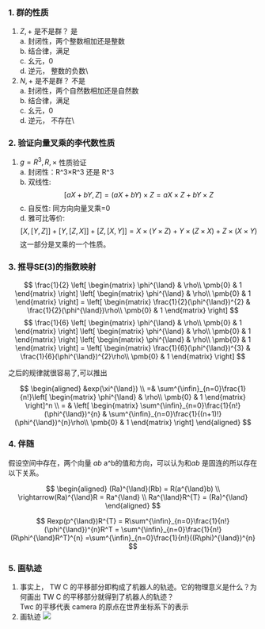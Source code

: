 <!--
 * @Author: Liu Weilong
 * @Date: 2021-01-30 23:35:36
<<<<<<< HEAD
 * @LastEditors: Liu Weilong 
 * @LastEditTime: 2021-02-01 09:18:16
=======
 * @LastEditors: Liu Weilong
 * @LastEditTime: 2021-01-31 20:49:05
>>>>>>> 57f1ed43708ceb779ede509b8dc84b0a2a89b73f
 * @Description: 
-->
### 1. 群的性质
1. ${Z,+}$ 是不是群？ 是\
a. 封闭性，两个整数相加还是整数\
b. 结合律，满足\
c. 幺元，0\
d. 逆元， 整数的负数\
2. ${N,+}$ 是不是群？ 不是\
a. 封闭性，两个自然数相加还是自然数\
b. 结合律，满足\
c. 幺元，0\
d. 逆元， 不存在\

### 2. 验证向量叉乘的李代数性质
1. $g={R^3,R,×}$ 性质验证\
a. 封闭性：R^3×R^3 还是 R^3 \
b. 双线性: 
$$
    [aX+bY,Z] = (aX+bY)×Z = aX×Z + bY×Z
$$
c. 自反性: 同方向向量叉乘=0\
d. 雅可比等价:
$$
    [X,[Y,Z]] + [Y,[Z,X]] + [Z,[X,Y]]=
    X×(Y×Z) + Y×(Z×X) + Z×(X×Y)
$$
这一部分是叉乘的一个性质。

### 3. 推导SE(3)的指数映射
$$
       \frac{1}{2}
       \left[
       \begin{matrix}
       \phi^{\land} & \rho\\
       \pmb{0} & 1
       \end{matrix}
       \right]
       \left[
       \begin{matrix}
       \phi^{\land} & \rho\\
       \pmb{0} & 1
       \end{matrix}
       \right] = \left[
       \begin{matrix}
       \frac{1}{2}(\phi^{\land})^{2} & \frac{1}{2}(\phi^{\land})\rho\\
       \pmb{0} & 1
       \end{matrix}
       \right] 
$$
$$
\frac{1}{6}
\left[
       \begin{matrix}
       \phi^{\land} & \rho\\
       \pmb{0} & 1
       \end{matrix}
       \right]
       \left[
       \begin{matrix}
       \phi^{\land} & \rho\\
       \pmb{0} & 1
       \end{matrix}
       \right]
       \left[
       \begin{matrix}
       \phi^{\land} & \rho\\
       \pmb{0} & 1
       \end{matrix}
       \right] = \left[
       \begin{matrix}
       \frac{1}{6}(\phi^{\land})^{3} & \frac{1}{6}(\phi^{\land})^{2}\rho\\
       \pmb{0} & 1
       \end{matrix}
       \right]
$$

之后的规律就很容易了,可以推出

$$
\begin{aligned}
    &exp(\xi^{\land})
   \\ =& \sum^{\infin}_{n=0}\frac{1}{n!}\left[
       \begin{matrix}
       \phi^{\land} & \rho\\
       \pmb{0} & 1
       \end{matrix}
       \right]^n
    \\ = & \left[
       \begin{matrix}
       \sum^{\infin}_{n=0}\frac{1}{n!}(\phi^{\land})^{n} & \sum^{\infin}_{n=0}\frac{1}{(n+1)!}(\phi^{\land})^{n}\rho\\
       \pmb{0} & 1
       \end{matrix}
       \right]
\end{aligned}
$$
### 4. 伴随
假设空间中存在，两个向量 $a$$b$ a^b的值和方向，可以认为和$ab$ 是固连的所以存在以下关系。

$$
    \begin{aligned}
    (Ra)^{\land}(Rb) = R(a^{\land}b)
    \\
    \rightarrow(Ra)^{\land}R = Ra^{\land}
    \\
    Ra^{\land}R^{T} = (Ra)^{\land}
    \end{aligned}
$$

$$
    Rexp(p^{\land})R^{T} = R\sum^{\infin}_{n=0}\frac{1}{n!}(\phi^{\land})^{n}R^T 
    = \sum^{\infin}_{n=0}\frac{1}{n!}(R\phi^{\land}R^T)^{n}
    =\sum^{\infin}_{n=0}\frac{1}{n!}((R\phi)^{\land})^{n}
$$

### 5. 画轨迹
1. 事实上， TW C 的平移部分即构成了机器⼈的轨迹。它的物理意义是什么？为何画出 TW C 的平移部分就得到了机器⼈的轨迹？\
Twc 的平移代表 camera 的原点在世界坐标系下的表示
2. 画轨迹
![](./picture/1.png)
    
